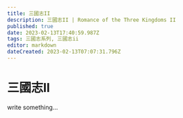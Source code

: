 ```yaml
---
title: 三國志II
description: 三國志II | Romance of the Three Kingdoms II
published: true
date: 2023-02-13T17:40:59.987Z
tags: 三國志系列, 三國志ii
editor: markdown
dateCreated: 2023-02-13T07:07:31.796Z
---
```


# 三國志II

write something...
